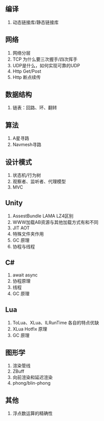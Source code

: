 ## 编译

1. 动态链接库/静态链接库



## 网络

1. 网络分层
2. TCP 为什么要三次握手/四次挥手
3. UDP是什么，如何实现可靠的UDP
4. Http  Get/Post
5. Http 断点续传



## 数据结构

1. 链表：回路、环、翻转





## 算法

1. A星寻路
2. Navmesh寻路



## 设计模式

1. 状态机/行为树
2. 观察者、监听者、代理模型
3. MVC



## Unity

1.  AssestBundle  LAMA LZ4区别
2. WWW加载AB资源与其他加载方式有和不同
3.  JIT AOT
4.  特殊文件夹作用
5.  GC 原理
6.  协程与线程



## C#

1.  await async
2. 协程原理
3. 线程
4. GC 原理





## Lua

1. ToLua、XLua、ILRunTime 各自的特点优缺
2. XLua Hotfix 原理
3. GC 原理



## 图形学

1. 渲染管线
2. ZBuff
3. 向前渲染和延迟渲染
4. phong/blin-phong



## 其他

1. 浮点数运算的精确性